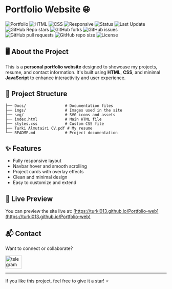 # Portfolio Website 🌐

![Portfolio](https://img.shields.io/badge/Portfolio-Personal-informational?style=flat-square)
![HTML](https://img.shields.io/badge/Built%20with-HTML-orange?style=flat-square&logo=html5&logoColor=white)
![CSS](https://img.shields.io/badge/Built%20with-CSS-blue?style=flat-square&logo=css3&logoColor=white)
![Responsive](https://img.shields.io/badge/Responsive-Yes-brightgreen?style=flat-square)
![Status](https://img.shields.io/badge/Status-Live-brightgreen?style=flat-square&logo=vercel&logoColor=white)
![Last Update](https://img.shields.io/badge/Last_Update-Today-blue?style=flat-square&logo=github)
![GitHub Repo stars](https://img.shields.io/github/stars/turki013/Bank-System?style=social)
![GitHub forks](https://img.shields.io/github/forks/turki013/Bank-System?style=social)
![GitHub issues](https://img.shields.io/github/issues/turki013/Bank-System)
![GitHub pull requests](https://img.shields.io/github/issues-pr/turki013/portfolio-web)
![GitHub repo size](https://img.shields.io/github/repo-size/turki013/portfolio-web)
![License](https://img.shields.io/github/license/turki013/portfolio-web)

## 🖥️ About the Project

This is a **personal portfolio website** designed to showcase my projects, resume, and contact information. It's built using **HTML**, **CSS**, and minimal **JavaScript** to enhance interactivity and user experience.

## 📁 Project Structure

```
├── Docs/                 # Documentation files
├── imgs/                 # Images used in the site
├── svg/                  # SVG icons and assets
├── index.html            # Main HTML file
├── styles.css            # Custom CSS file
├── Turki Almutairi CV.pdf # My resume
└── README.md             # Project documentation
```

## ✨ Features

- Fully responsive layout
- Navbar hover and smooth scrolling
- Project cards with overlay effects
- Clean and minimal design
- Easy to customize and extend

## 📄 Live Preview

You can preview the site live at:
[https://turki013.github.io/Portfolio-web](https://turki013.github.io/Portfolio-web)

## 📬 Contact

Want to connect or collaborate?


<a href="https://t.me/DataScience18" target="_blank">
    <img src="https://raw.githubusercontent.com/maurodesouza/profile-readme-generator/master/src/assets/icons/social/telegram/default.svg" width="52" height="40" alt="telegram logo" />
  </a>

---

If you like this project, feel free to give it a star! ⭐️

